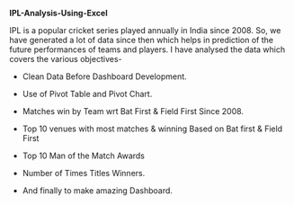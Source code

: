 ****IPL-Analysis-Using-Excel****

IPL is a popular cricket series played annually in India since 2008. So, we have generated a lot of data since then which helps in prediction of the future performances of teams and players. I have analysed the data which covers the various objectives-

* Clean Data Before Dashboard Development.

* Use of Pivot Table and Pivot Chart.

* Matches win by Team wrt Bat First & Field First Since 2008.

* Top 10 venues with most matches & winning Based on Bat first & Field First

* Top 10 Man of the Match Awards

* Number of Times Titles Winners.

* And finally to make amazing Dashboard.









